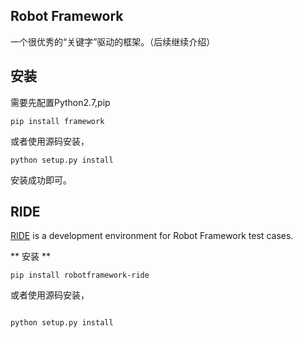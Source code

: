 ## Robot Framework
一个很优秀的“关键字”驱动的框架。（后续继续介绍）

## 安装
需要先配置Python2.7,pip  
```
pip install framework
```
或者使用源码安装，
```
python setup.py install
```
安装成功即可。

## RIDE
[RIDE](https://github.com/robotframework/RIDE) is a development environment for Robot Framework test cases.   

** 安装 **
```
pip install robotframework-ride
```
或者使用源码安装，

```

python setup.py install

```

